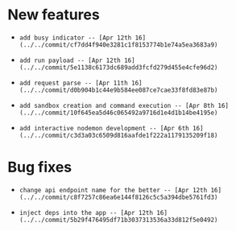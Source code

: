 
# New features

-     add busy indicator -- [Apr 12th 16](../../commit/cf7dd4f940e3281c1f8153774b1e74a5ea3683a9)
-     add run payload -- [Apr 12th 16](../../commit/5e1138c6173dc689add3fcfd279d455e4cfe96d2)
-     add request parse -- [Apr 11th 16](../../commit/d0b904b1c44e9b584ee087ce7cae33f8fd83e87b)
-     add sandbox creation and command execution -- [Apr 8th 16](../../commit/10f645ea5d46c065492a9716d1e4d1b14be4195e)
-     add interactive nodemon development -- [Apr 6th 16](../../commit/c3d3a03c6509d816aafde1f222a1179135209f18)

# Bug fixes

-     change api endpoint name for the better -- [Apr 12th 16](../../commit/c8f7257c86ea6e144f8126c5c5a394dbe5761fd3)
-     inject deps into the app -- [Apr 12th 16](../../commit/5b29f476495df71b3037313536a33d812f5e0492)
